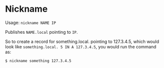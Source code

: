 # Nickname

Usage: `nickname NAME IP`

Publishes `NAME.local` pointing to `IP`.

So to create a record for something.local. pointing to 127.3.4.5,
which would look like `something.local. 5 IN A 127.3.4.5`, you
would run the command as:

```
$ nickname something 127.3.4.5
```
